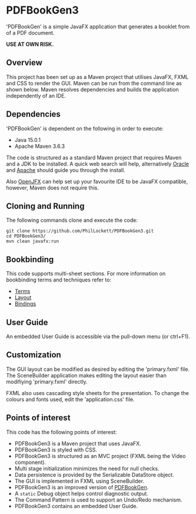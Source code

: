 # PDFBookGen3
'PDFBookGen' is a simple JavaFX application that generates a booklet from of a 
PDF document.

**USE AT OWN RISK.**

## Overview
This project has been set up as a Maven project that utilises JavaFX, FXML and 
CSS to render the GUI. 
Maven can be run from the command line as shown below.
Maven resolves dependencies and builds the application independently of an IDE.

## Dependencies
'PDFBookGen' is dependent on the following in order to execute:

  * Java 15.0.1
  * Apache Maven 3.6.3

The code is structured as a standard Maven project that requires Maven and a 
JDK to be installed. 
A quick web search will help, alternatively
[Oracle](https://www.java.com/en/download/) and 
[Apache](https://maven.apache.org/install.html) should guide you through the
install.

Also [OpenJFX](https://openjfx.io/openjfx-docs/) can help set up your 
favourite IDE to be JavaFX compatible, however, Maven does not require this.

## Cloning and Running
The following commands clone and execute the code:

	git clone https://github.com/PhilLockett/PDFBookGen3.git
	cd PDFBookGen3/
	mvn clean javafx:run

## Bookbinding
This code supports multi-sheet sections. For more information on bookbinding 
terms and techniques refer to:
 * [Terms](https://en.wikipedia.org/wiki/Bookbinding#Terms_and_techniques)
 * [Layout](https://www.formaxprinting.com/blog/2016/11/booklet-layout-how-to-arrange-the-pages-of-a-saddle-stitched-booklet/)
 * [Bindings](https://www.studentbookbinding.co.uk/blog/how-to-set-up-pagination-section-sewn-bindings)


## User Guide
An embedded User Guide is accessible via the pull-down menu (or ctrl+F1).

## Customization
The GUI layout can be modified as desired by editing the 'primary.fxml' file. 
The SceneBuilder application makes editing the layout easier than modifiying 
'primary.fxml' directly.

FXML also uses cascading style sheets for the presentation. 
To change the colours and fonts used, edit the 'application.css' file.

## Points of interest
This code has the following points of interest:

  * PDFBookGen3 is a Maven project that uses JavaFX.
  * PDFBookGen3 is styled with CSS.
  * PDFBookGen3 is structured as an MVC project (FXML being the Video component).
  * Multi stage initialization minimizes the need for null checks. 
  * Data persistence is provided by the Serializable DataStore object.
  * The GUI is implemented in FXML using SceneBuilder.
  * PDFBookGen3 is an improved version of [PDFBookGen](https://github.com/PhilLockett/PDFBookGen).
  * A `static` Debug object helps control diagnostic output.
  * The Command Pattern is used to support an Undo/Redo mechanism.
  * PDFBookGen3 contains an embedded User Guide.
